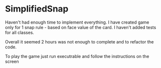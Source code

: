 # SimplifiedSnap


Haven't had enough time to implement everything. I have created game only for 1 snap rule - based on face value of the card.  I haven't added tests for all classes.

Overall it seemed 2 hours was not enough to complete and to refactor the code.

To play the game just run executrable and follow the instructions on the screen


